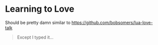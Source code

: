 # Learning to Love

Should be pretty damn similar to <https://github.com/bobsomers/lua-love-talk>

 > Except I typed it...
